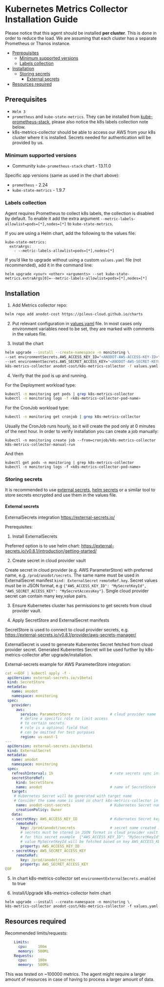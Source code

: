 # Kubernetes Metrics Collector Installation Guide

Please notice that this agent should be installed **per cluster**. This is done in order to reduce the load. We are assuming that each cluster has a separate Prometheus or Thanos instance. 

- [Prerequisites](#prerequisites)
  * [Minimum supported versions](#minimum-supported-versions)
  * [Labels collection](#labels-collection)
- [Installation](#installation)
  * [Storing secrets](#storing-secrets)
    * [External secrets](#external-secrets)
- [Resources required](#resources-required)

## Prerequisites

- `Helm 3`
- `prometheus` and `kube-state-metrics`. They can be installed from [kube-prometheus-stack](https://github.com/prometheus-community/helm-charts/tree/main/charts/kube-prometheus-stack), please also notice the k8s labels collection note below.
- k8s-metrics-collector should be able to access our AWS from your k8s cluster where it is installed. Secrets needed for authentication will be provided by us.

### Minimum supported versions

- Community `kube-prometheus-stack` chart - 13.11.0

Specific app versions (same as used in the chart above):

- `prometheus` - 2.24
- `kube-state-metrics` - 1.9.7

### Labels collection
Agent requires Prometheus to collect k8s labels, the collection is disabled by default. To enable it add the extra argument `--metric-labels-allowlist=pods=[*],nodes=[*]` to `kube-state-metrics`.

If you are using a Helm chart, add the following to the values file:
```
kube-state-metrics:
  extraArgs:
    - --metric-labels-allowlist=pods=[*],nodes=[*]
```

If you’d like to upgrade without using a custom `values.yaml` file (not recommended), add it in the command line:
```
helm upgrade <your> <other> <arguments> --set kube-state-metrics.extraArgs[0]=--metric-labels-allowlist=pods=[*],nodes=[*]
```


## Installation

1. Add Metrics collector repo:

```bash
helm repo add anodot-cost https://pileus-cloud.github.io/charts
```

2. Put relevant configuration in [values.yaml](https://github.com/pileus-cloud/charts/blob/main/helm-chart-sources/k8s-metrics-collector/values.yaml) file. In most cases only environment variables need to be set, they are marked with comments in the values file.

3. Install the chart

```bash
helm upgrade --install --create-namespace -n monitoring \
--set environmentSecrets.AWS_ACCESS_KEY_ID="<ANODOT-AWS-ACCESS-KEY-ID>" \
--set environmentSecrets.AWS_SECRET_ACCESS_KEY="<ANODOT-AWS-SECRET-KEY>" \
k8s-metrics-collector anodot-cost/k8s-metrics-collector -f values.yaml
```

4. Verify that the pod is up and running. 

For the Deployment workload type:
```bash
kubectl -n monitoring get pods | grep k8s-metrics-collector
kubectl -n monitoring logs -f <k8s-metrics-collector-pod-name>
```

For the CronJob workload type:
```bash
kubectl -n monitoring get cronjob | grep k8s-metrics-collector
```
Usually the CronJob runs hourly, so it will create the pod only at 0 minutes of the next hour. In order to verify installation you can create a job manually:
```
kubectl -n monitoring create job --from=cronjob/k8s-metrics-collector k8s-metrics-collector-manual-run
```
And then
```
kubectl get pods -n monitoring | grep k8s-metrics-collector
kubectl -n monitoring logs -f <k8s-metrics-collector-pod-name>
```

### Storing secrets
It is recommended to use [external secrets](https://github.com/external-secrets/external-secrets), [helm secrets](https://github.com/jkroepke/helm-secrets) or a similar tool to store secrets encrypted and use them in the values file.

#### External secrets

ExternalSecrets integration https://external-secrets.io/

Prerequisites: 
1. Install ExternalSecrets 

Preferred option is to use helm chart: https://external-secrets.io/v0.8.1/introduction/getting-started/

2. Create secret in cloud provider vault

Create secret in cloud provider (e.g. AWS ParameterStore) with preferred name, e.g. `/prod/anodot/secrets`. The same name must be used in ExternalSecret manifest `kind: ExternalSecret` `remoteRef.key`. Secret values must be in JSON format, e.g `{"AWS_ACCESS_KEY_ID": "MySecretKeyId", "AWS_SECRET_ACCESS_KEY": "MySecretAccessKey"}`. Single cloud provider secret can contain many key,value pairs.

3. Ensure Kubernetes cluster has permissions to get secrets from cloud provider vault.

4. Apply SecretStore and ExternalSecret manifests

SecretStore is used to connect to cloud provider secrets, e.g. https://external-secrets.io/v0.8.1/provider/aws-secrets-manager/

ExternalSecret is used to generate Kuberentes Secret fetched from cloud provider secret. Generated Kuberentes Secret will be used further by k8s-metrics-collector after upgrade/installation.

External-secrets example for AWS ParameterStore integration:

```yaml
cat <<EOF | kubectl apply -f -
 apiVersion: external-secrets.io/v1beta1
 kind: SecretStore
 metadata:
   name: anodot
   namespace: monitoring
 spec:
   provider:
     aws:
       service: ParameterStore                  # cloud provider name
       # define a specific role to limit access
       # to certain secrets.
       # role is a optional field that
       # can be omitted for test purposes
       region: us-east-1
---
 apiVersion: external-secrets.io/v1beta1
 kind: ExternalSecret
 metadata:
   name: anodot
   namespace: monitoring
 spec:
   refreshInterval: 1h                          # rate secrets sync interval
   secretStoreRef:
     kind: SecretStore
     name: anodot                               # name of SecretStore
   target:
    # Kubernetes Secret will be generated with target name
    # Consider the same name is used in chart k8s-metrics-collector in environmentExternalSecrets.name 
     name: anodot-cost-secrets                  # Kubernetes Secret name to be created
     creationPolicy: Owner
   data:
   - secretKey: AWS_ACCESS_KEY_ID               # Kubernetes Secret key name 
     remoteRef:
       key: /prod/anodot/secrets                # secret name created in cloud vault
       # secrets must be stored in JSON format in cloud provider vault
       # for this secret example  {"AWS_ACCESS_KEY_ID": "MySecretKeyId", "AWS_SECRET_ACCESS_KEY": "MySecretAccessKey"} 
       # value MySecretKeyId will be fetched based on key AWS_ACCESS_KEY_ID and added to Kubernetes Secret
       property: AWS_ACCESS_KEY_ID              
   - secretKey: AWS_SECRET_ACCESS_KEY
     remoteRef:
       key: /prod/anodot/secrets
       property: AWS_SECRET_ACCESS_KEY
EOF
```

5. In chart k8s-metrics-collector set `environmentExternalSecrets.enabled` to true

4. Install/Upgrade k8s-metrics-collector helm chart 
```
helm upgrade --install --create-namespace -n monitoring \
k8s-metrics-collector anodot-cost/k8s-metrics-collector -f values.yaml
```

## Resources required

Recommended limits/requests:

```yaml
    Limits:
      cpu:     100m
      memory:  500Mi
    Requests:
      cpu:     100m
      memory:  500Mi
```
This was tested on ~100000 metrics. The agent might require a larger amount of resources in case of having to process a larger amount of data.
